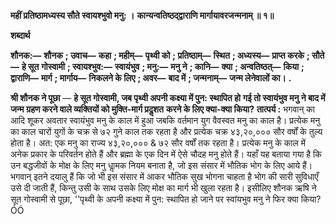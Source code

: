 **महीं प्रतिष्ठामध्यस्य सौते स्वायश्भुवो मनु: ।** **कान्यन्वतिष्ठद्द्वाराणि मार्गायावरजन्मनाम् ॥ १॥** 

**शब्दार्थ** 

**शौनक:—** **शौनक** **; उवाच—** **कहा** **; महीम्—** **पृथ्वी को** **; प्रतिष्ठाम्—** **स्थित** **; अध्यस्य—** **प्राप्त करके** **; सौते—** **हे सूत** **गोस्वामी** **; स्वायश्भुव:—** **स्वायंभुव** **; मनु:—** **मनु ने** **; कानि—** **क्या** **; अन्वतिष्ठत्—** **किया** **; द्वाराणि—** **मार्ग** **; मार्गाय—** **निकलने के लिए** **; अवर—** **बाद में** **; जन्मनाम्—** **जन्म लेनेवालों का।** **.** 

**श्री शौनक ने पूछा** — **हे सूत गोस्वामी, जब पृथ्वी अपनी कक्ष्या में पुन: स्थापित हो** **गई तो स्वायंभुव मनु ने बाद में जन्म ग्रहण करने वाले व्यक्तियों को मुक्ति-मार्ग प्रदॢशत** **करने के लिए क्या-क्या किया?** **तात्पर्य :** भगवान् का आदि शूकर अवतार स्वायंभुव मनु के काल में हुआ जबकि वर्तमान युग वैवस्वत मनु का काल है। प्रत्येक मनु का काल चारों युगों के चक्र से ७२ गुने काल तक रहता है और प्रत्येक चक्र ४३,२०,००० सौर वर्षों के तुल्य होता है। अत: एक मनु का राज्य ४३,२०,००० & ७२ सौर वर्षों तक रहता है। प्रत्येक मनु के काल में अनेक प्रकार के परिवर्तन होते हैं और ब्रह्मा के एक दिन में ऐसे चौदह मनु होते हैं। यहाँ यह बताया गया है कि उन बद्धजीवों के मोक्ष के लिए मनु धाॢमक नियम बनाता है, जो इस संसार में भौतिक भोग के लिए आये हैं। भगवान् इतने दयालु हैं कि जो भी इस संसार में आकर भौतिक सुख भोगना चाहता है भोग की सारी सुविधाएँ उसे दी जाती हैं, किन्तु उसी के साथ उसके लिए मोक्ष का मार्ग भी खुला रहता है। इसीलिए शौनक ऋषि ने सूत गोस्वामी से पूछा, ''पृथ्वी के अपनी कक्ष्या में पुन: स्थापित हो जाने पर स्वांयभुव मनु ने फिर क्या किया?ÓÓ  